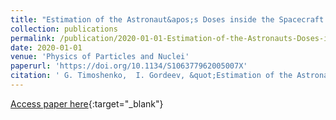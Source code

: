 ```yaml
---
title: "Estimation of the Astronaut&apos;s Doses inside the Spacecraft Habitable Module in Deep Space"
collection: publications
permalink: /publication/2020-01-01-Estimation-of-the-Astronauts-Doses-inside-the-Spacecraft-Habitable-Module-in-Deep-Space
date: 2020-01-01
venue: 'Physics of Particles and Nuclei'
paperurl: 'https://doi.org/10.1134/S106377962005007X'
citation: ' G. Timoshenko,  I. Gordeev, &quot;Estimation of the Astronaut&amp;apos;s Doses inside the Spacecraft Habitable Module in Deep Space.&quot; Physics of Particles and Nuclei, 2020.'
---
```

[Access paper here](https://doi.org/10.1134/S106377962005007X){:target="_blank"}
